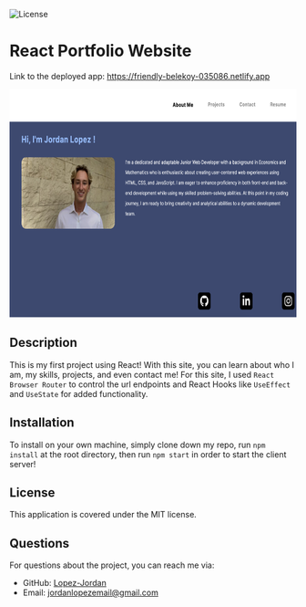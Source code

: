 
![License](https://img.shields.io/badge/license-MIT-brightgreen)

# React Portfolio Website

Link to the deployed app: https://friendly-belekoy-035086.netlify.app

<img src="./public/screenshotNew.png" height="400px">

## Description
This is my first project using React! With this site, you can learn about who I am, my skills, projects, and even contact me!
For this site, I used `React Browser Router` to control the url endpoints and React Hooks like `UseEffect` and `UseState` for added functionality.

## Installation
To install on your own machine, simply clone down my repo, run `npm install` at the root directory, then run `npm start` in order to start the client server!


## License
This application is covered under the MIT license.

## Questions
For questions about the project, you can reach me via:
- GitHub: [Lopez-Jordan](https://github.com/Lopez-Jordan)
- Email: jordanlopezemail@gmail.com
    